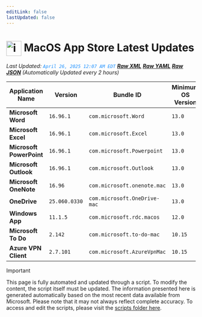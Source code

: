 ```yaml
---
editLink: false
lastUpdated: false
---
```

# <img src="/images/App_Store_logo.png" alt="image" width="40" style="vertical-align: middle; display: inline-block;" /> MacOS App Store Latest Updates

<span class="extra-small">_Last Updated: <code style="color : dodgerblue">April 26, 2025 12:07 AM EDT</code> [**_Raw XML_**](https://github.com/cocopuff2u/MOFA/blob/main/latest_raw_files/macos_appstore_latest.xml) [**_Raw YAML_**](https://github.com/cocopuff2u/MOFA/blob/main/latest_raw_files/macos_appstore_latest.yaml) [**_Raw JSON_**](https://github.com/cocopuff2u/MOFA/blob/main/latest_raw_files/macos_appstore_latest.json)
 (Automatically Updated every 2 hours)_</span>

| Application Name | Version | Bundle ID | Minimum OS Version | Icon |
|------------------|---------|-----------|-------------------|------|
| **Microsoft Word** | `16.96.1` | `com.microsoft.Word` | `13.0` | <img src='https://is1-ssl.mzstatic.com/image/thumb/Purple221/v4/fd/ce/a6/fdcea67b-814a-efe5-3c84-850ff126d752/MSWD.png/512x512bb.png' width='25%' height='25%' /> |
| **Microsoft Excel** | `16.96.1` | `com.microsoft.Excel` | `13.0` | <img src='https://is1-ssl.mzstatic.com/image/thumb/Purple211/v4/5a/d5/6b/5ad56b22-5820-3cfb-18a3-8b1502330b6a/XCEL.png/512x512bb.png' width='25%' height='25%' /> |
| **Microsoft PowerPoint** | `16.96.1` | `com.microsoft.Powerpoint` | `13.0` | <img src='https://is1-ssl.mzstatic.com/image/thumb/Purple221/v4/59/d3/0a/59d30a1b-ee1e-7071-520c-0cfb71435c1d/PPT3.png/512x512bb.png' width='25%' height='25%' /> |
| **Microsoft Outlook** | `16.96.1` | `com.microsoft.Outlook` | `13.0` | <img src='https://is1-ssl.mzstatic.com/image/thumb/Purple221/v4/1e/87/b3/1e87b348-5ec3-0d23-4e67-ed2eb7f2d73c/Outlook.png/512x512bb.png' width='25%' height='25%' /> |
| **Microsoft OneNote** | `16.96` | `com.microsoft.onenote.mac` | `13.0` | <img src='https://is1-ssl.mzstatic.com/image/thumb/Purple221/v4/5b/c3/66/5bc36683-1150-0cea-6af3-584963735890/OneNote.png/512x512bb.png' width='25%' height='25%' /> |
| **OneDrive** | `25.060.0330` | `com.microsoft.OneDrive-mac` | `13.0` | <img src='https://is1-ssl.mzstatic.com/image/thumb/Purple211/v4/74/62/df/7462dfbf-f302-718f-0536-b3c83805bf53/OneDrive.png/512x512bb.png' width='25%' height='25%' /> |
| **Windows App** | `11.1.5` | `com.microsoft.rdc.macos` | `12.0` | <img src='https://is1-ssl.mzstatic.com/image/thumb/Purple221/v4/aa/d8/9b/aad89b19-626e-a8ce-c0f5-11d120712c95/AppIcon-0-0-85-220-0-0-4-0-2x.png/512x512bb.png' width='25%' height='25%' /> |
| **Microsoft To Do** | `2.142` | `com.microsoft.to-do-mac` | `10.15` | <img src='https://is1-ssl.mzstatic.com/image/thumb/Purple211/v4/38/19/c9/3819c91e-74c5-a6e0-02d8-2c90c44df012/AppIcon-Release-0-85-220-0-4-2x-sRGB.png/512x512bb.png' width='25%' height='25%' /> |
| **Azure VPN Client** | `2.7.101` | `com.microsoft.AzureVpnMac` | `10.15` | <img src='https://is1-ssl.mzstatic.com/image/thumb/Purple221/v4/23/60/df/2360df4b-4ac5-4480-bb3e-4f59df6c3e64/AppIcon-85-220-0-4-0-0-2x-0-0.png/512x512bb.png' width='25%' height='25%' /> |

> [!IMPORTANT]
> This page is fully automated and updated through a script. To modify the content, the script itself must be updated. The information presented here is generated automatically based on the most recent data available from Microsoft. Please note that it may not always reflect complete accuracy. To access and edit the scripts, please visit the [scripts folder here](https://github.com/cocopuff2u/MOFA_WEBSITE/tree/main/update_readme_scripts).
